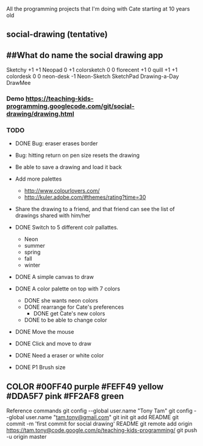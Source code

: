 All the programming projects that I'm doing with Cate starting at 10 years old

## social-drawing (tentative)

##What do name the social drawing app
------
Sketchy      +1 +1
Neopad       0  +1
colorsketch  0  0
florecent    +1  0
quill        +1 +1
colordesk    0  0
neon-desk   -1
Neon-Sketch
SketchPad
Drawing-a-Day
DrawMee

### Demo https://teaching-kids-programming.googlecode.com/git/social-drawing/drawing.html

### TODO
  - DONE Bug: eraser erases border
  - Bug: hitting return on pen size resets the drawing
  - Be able to save a drawing and load it back
  - Add more palettes
    - http://www.colourlovers.com/
    - http://kuler.adobe.com/#themes/rating?time=30
  - Share the drawing to a friend, and that friend can see the list of drawings shared with him/her

  - DONE Switch to 5 different colr pallattes.
    - Neon
    - summer
    - spring
    - fall
    - winter
  - DONE A simple canvas to draw
  - DONE A color palette on top with 7 colors
    - DONE she wants neon colors
    - DONE rearrange for Cate's preferences
      - DONE get Cate's new colors
    - DONE to be able to change color
  - DONE Move the mouse 
  - DONE Click and move to draw
  - DONE Need a eraser or white color

  - DONE P1 Brush size
  
COLOR
#00FF40 purple  #FEFF49 yellow
#DDA5F7 pink
#FF2AF8 green
-------
Reference commands
  git config --global user.name "Tony Tam"
  git config --global user.name "tam.tony@gmail.com"
  git init
  git add README
  git commit -m 'first commit for social drawing' README
  git remote add origin https://tam.tony@code.google.com/p/teaching-kids-programming/ 
  git push -u origin master
